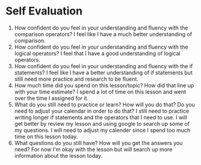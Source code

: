 # Self Evaluation

1. How confident do you feel in your understanding and fluency with the comparison operators? I feel like I have a much better understanding of comparison.
1. How confident do you feel in your understanding and fluency with the logical operators? I feel that I have a good understanding of logical operators.  
1. How confident do you feel in your understanding and fluency with the if statements? I feel like I have a better understanding of if statements but still need more practice and research to be fluent.
1. How much time did you spend on this lesson/topic? How did that line up with your time estimate? I spend a lot of time on this lesson and went over the time I assigned for it. 
1. What do you still need to practice or learn? How will you do that? Do you need to adjust your calendar in order to do that? I still need to practice writing longer if statements and the operators that I need to use.  I will get better by review my lesson and using google to search up some of my questions. I will need to adjust my calender since I spend too much time on this lesson today.
1. What questions do you still have? How will you get the answers you need? For now I'm okay with the lesson but will search up more information about the lesson today.  
